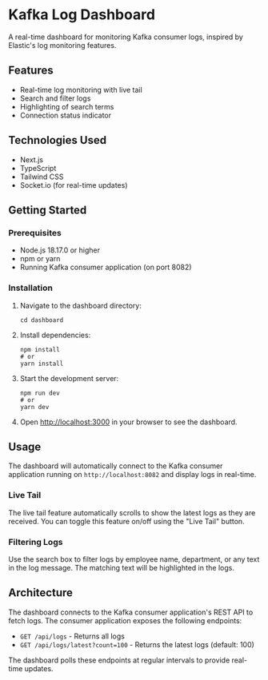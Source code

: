 # Kafka Log Dashboard

A real-time dashboard for monitoring Kafka consumer logs, inspired by Elastic's log monitoring features.

## Features

- Real-time log monitoring with live tail
- Search and filter logs
- Highlighting of search terms
- Connection status indicator

## Technologies Used

- Next.js
- TypeScript
- Tailwind CSS
- Socket.io (for real-time updates)

## Getting Started

### Prerequisites

- Node.js 18.17.0 or higher
- npm or yarn
- Running Kafka consumer application (on port 8082)

### Installation

1. Navigate to the dashboard directory:
   ```
   cd dashboard
   ```

2. Install dependencies:
   ```
   npm install
   # or
   yarn install
   ```

3. Start the development server:
   ```
   npm run dev
   # or
   yarn dev
   ```

4. Open [http://localhost:3000](http://localhost:3000) in your browser to see the dashboard.

## Usage

The dashboard will automatically connect to the Kafka consumer application running on `http://localhost:8082` and display logs in real-time.

### Live Tail

The live tail feature automatically scrolls to show the latest logs as they are received. You can toggle this feature on/off using the "Live Tail" button.

### Filtering Logs

Use the search box to filter logs by employee name, department, or any text in the log message. The matching text will be highlighted in the logs.

## Architecture

The dashboard connects to the Kafka consumer application's REST API to fetch logs. The consumer application exposes the following endpoints:

- `GET /api/logs` - Returns all logs
- `GET /api/logs/latest?count=100` - Returns the latest logs (default: 100)

The dashboard polls these endpoints at regular intervals to provide real-time updates.
